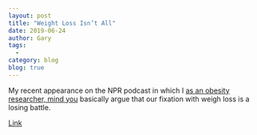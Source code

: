 ```yaml
---
layout: post
title: "Weight Loss Isn’t All"
date: 2019-06-24
author: Gary
tags:
  - 
category: blog
blog: true
---
```


My recent appearance on the NPR podcast in which I [as an obesity researcher, mind you](#) basically argue that our fixation with weigh loss is a losing battle.  

[Link](https://www.npr.org/2019/04/25/717059239/a-saner-mindset-for-weight-loss)